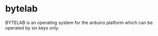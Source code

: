 # bytelab
BYTELAB is an operating system for the arduino platform which can be operated by six keys only.
